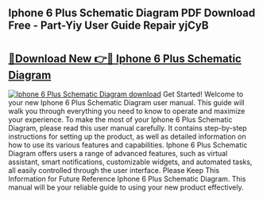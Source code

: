 ## Iphone 6 Plus Schematic Diagram PDF Download Free - Part-Yiy User Guide Repair yjCyB

# <h2><a href="http://dfqg4ag.blite.top/?on=Iphone+6+Plus+Schematic+Diagram">🔗Download New 👉🔴 Iphone 6 Plus Schematic Diagram</a></h2>

[![Iphone 6 Plus Schematic Diagram download](https://i.imgur.com/lujVjoI.png)](http://dfqg4ag.blite.top/?on=Iphone+6+Plus+Schematic+Diagram)
Get Started! Welcome to your new Iphone 6 Plus Schematic Diagram user manual. This guide will walk you through everything you need to know to operate and maximize your experience. To make the most of your Iphone 6 Plus Schematic Diagram, please read this user manual carefully. It contains step-by-step instructions for setting up the product, as well as detailed information on how to use its various features and capabilities. Iphone 6 Plus Schematic Diagram offers users a range of advanced features, such as virtual assistant, smart notifications, customizable widgets, and automated tasks, all easily controlled through the user interface. Please Keep This Information for Future Reference Iphone 6 Plus Schematic Diagram. This manual will be your reliable guide to using your new product effectively.
